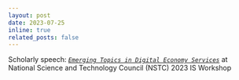 ```yaml
---
layout: post
date: 2023-07-25 
inline: true
related_posts: false
---
```


Scholarly speech: [_`Emerging Topics in Digital Economy Services`_](https://www.bit.ly/nstc23w) at National Science and Technology Council (NSTC) 2023 IS Workshop